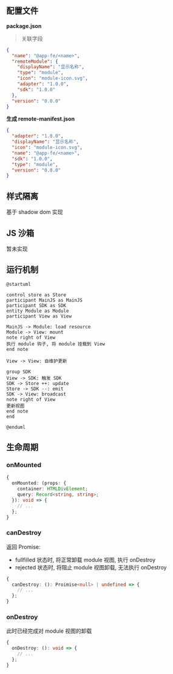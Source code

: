 ## 配置文件

**package.json**

> 关联字段

```json
{
  "name": "@app-fe/<name>",
  "remoteModule": {
    "displayName": "显示名称",
    "type": "module",
    "icon": "module-icon.svg",
    "adapter": "1.0.0",
    "sdk": "1.0.0"
  },
  "version": "0.0.0"
}
```

**生成 remote-manifest.json**

```json
{
  "adapter": "1.0.0",
  "displayName": "显示名称",
  "icon": "module-icon.svg",
  "name": "@app-fe/<name>",
  "sdk": "1.0.0",
  "type": "module",
  "version": "0.0.0"
}
```

## 样式隔离

基于 shadow dom 实现

## JS 沙箱

暂未实现

## 运行机制

```
@startuml

control store as Store
participant MainJS as MainJS
participant SDK as SDK
entity Module as Module
participant View as View

MainJS -> Module: load resource
Module -> View: mount
note right of View
执行 module 钩子, 将 module 挂载到 View
end note

View -> View: 自维护更新

group SDK
View -> SDK: 触发 SDK
SDK -> Store ++: update
Store -> SDK --: emit
SDK -> View: broadcast
note right of View
更新视图
end note
end

@enduml
```

## 生命周期

### onMounted

```ts
{
  onMounted: (props: {
    container: HTMLDivElement;
    query: Record<string, string>;
  }): void => {
    // ...
  };
}
```

### canDestroy

返回 Promise:

- fullfilled 状态时, 将正常卸载 module 视图, 执行 onDestroy
- rejected 状态时, 将阻止 module 视图卸载, 无法执行 onDestroy

```ts
{
  canDestroy: (): Proimise<null> | undefined => {
    // ...
  };
}
```

### onDestroy

此时已经完成对 module 视图的卸载

```ts
{
  onDestroy: (): void => {
    // ...
  };
}
```
